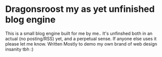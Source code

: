 # Dragonsroost my as yet unfinished blog engine

This is a small blog engine built for me by me.. It's unfinshed both in an actual (no posting/RSS) yet, and a perpetual sense. If anyone else uses it please let me know. Written Mostly to demo my own brand of web design insanity tbh :) 
